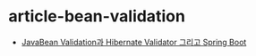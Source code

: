 # article-bean-validation
* [JavaBean Validation과 Hibernate Validator 그리고 Spring Boot](http://www.popit.kr/javabean-validation%EA%B3%BC-hibernate-validator-%EA%B7%B8%EB%A6%AC%EA%B3%A0-spring-boot/)
